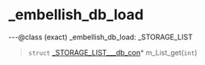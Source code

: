 # _embellish_db_load

---@class (exact) _embellish_db_load: _STORAGE_LIST
 
> `struct` [_STORAGE_LIST___db_con](lua/classes/_STORAGE_LIST___db_con.md)* m_List_get(`int`)
 
